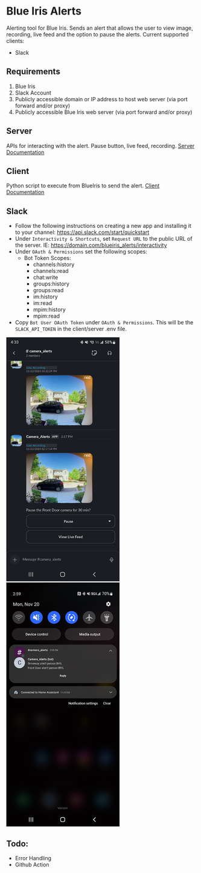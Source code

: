 # Blue Iris Alerts
Alerting tool for Blue Iris. Sends an alert that allows the user to view image, recording, live feed and the option to pause the alerts.
Current supported clients:
* Slack

## Requirements
1. Blue Iris
2. Slack Account
3. Publicly accessible domain or IP address to host web server (via port forward and/or proxy)
4. Publicly accessible Blue Iris web server (via port forward and/or proxy)

## Server
APIs for interacting with the alert. Pause button, live feed, recording.
[Server Documentation](/server/README.md)

## Client
Python script to execute from BlueIris to send the alert.
[Client Documentation](/client/README.md)

## Slack
* Follow the following instructions on creating a new app and installing it to your channel: https://api.slack.com/start/quickstart
* Under `Interactivity & Shortcuts`, set `Request URL` to the public URL of the server. IE: https://domain.com/blueiris_alerts/interactivity
* Under `OAuth & Permissions` set the following scopes:
    - Bot Token Scopes:
        * channels:history
        * channels:read
        * chat:write
        * groups:history
        * groups:read
        * im:history
        * im:read
        * mpim:history
        * mpim:read
* Copy `Bot User OAuth Token` under `OAuth & Permissions`. This will be the `SLACK_API_TOKEN` in the client/server .env file.

<img src="images/slack.png" alt="drawing" width="300"/>
<img src="images/slack_notification.png" alt="drawing" width="300"/>

## Todo:
- Error Handling
- Github Action
